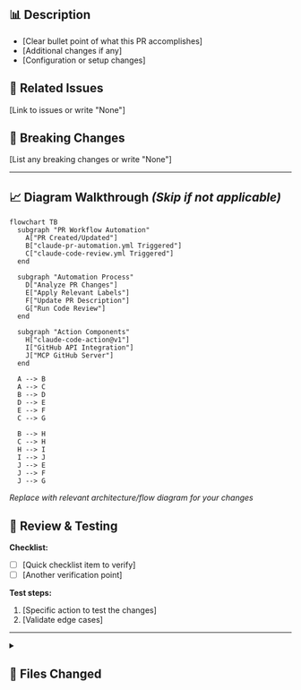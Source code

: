 ## 📊 Description
- [Clear bullet point of what this PR accomplishes]
- [Additional changes if any]
- [Configuration or setup changes]

## 🔗 Related Issues
[Link to issues or write "None"]

## 🚨 Breaking Changes
[List any breaking changes or write "None"]

___

## 📈 Diagram Walkthrough *(Skip if not applicable)*

```mermaid
flowchart TB
  subgraph "PR Workflow Automation"
    A["PR Created/Updated"] 
    B["claude-pr-automation.yml Triggered"]
    C["claude-code-review.yml Triggered"]
  end
  
  subgraph "Automation Process"
    D["Analyze PR Changes"]
    E["Apply Relevant Labels"]
    F["Update PR Description"]
    G["Run Code Review"]
  end
  
  subgraph "Action Components"
    H["claude-code-action@v1"]
    I["GitHub API Integration"]
    J["MCP GitHub Server"]
  end
  
  A --> B
  A --> C
  B --> D
  D --> E
  E --> F
  C --> G
  
  B --> H
  C --> H
  H --> I
  I --> J
  J --> E
  J --> F
  J --> G
```

*Replace with relevant architecture/flow diagram for your changes*

## 🧪 Review & Testing
**Checklist:**
- [ ] [Quick checklist item to verify]
- [ ] [Another verification point]

**Test steps:**
1. [Specific action to test the changes]
2. [Validate edge cases]

___

<details>
<summary><h2>📁 Files Changed</h2></summary>

<table>
<thead><tr><th>Category</th><th>Files</th></tr></thead>
<tbody>
<tr><td><strong>[Category name]</strong></td>
<td>
<details>
<summary><strong>[filename]</strong> - [brief description]</summary>
<hr>

[File path]

<ul>
<li>[What was changed]</li>
<li>[Why it was changed]</li>
<li>[Impact of the change]</li>
</ul>

</details>
</td></tr>
</tbody>
</table>

</details>
